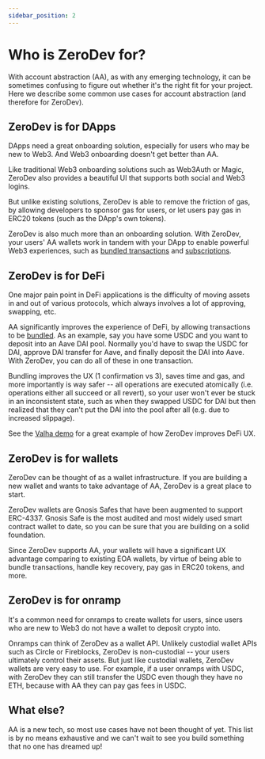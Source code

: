 ```yaml
---
sidebar_position: 2
---
```


# Who is ZeroDev for?

With account abstraction (AA), as with any emerging technology, it can be sometimes confusing to figure out whether it's the right fit for your project.  Here we describe some common use cases for account abstraction (and therefore for ZeroDev).

## ZeroDev is for DApps

DApps need a great onboarding solution, especially for users who may be new to Web3.  And Web3 onboarding doesn't get better than AA.

Like traditional Web3 onboarding solutions such as Web3Auth or Magic, ZeroDev also provides a beautiful UI that supports both social and Web3 logins.

But unlike existing solutions, ZeroDev is able to remove the friction of gas, by allowing developers to sponsor gas for users, or let users pay gas in ERC20 tokens (such as the DApp's own tokens).

ZeroDev is also much more than an onboarding solution.  With ZeroDev, your users' AA wallets work in tandem with your DApp to enable powerful Web3 experiences, such as [bundled transactions](/sdk/account-abstraction/bundle-transactions) and [subscriptions](/sdk/account-abstraction/custom-modules).

## ZeroDev is for DeFi

One major pain point in DeFi applications is the difficulty of moving assets in and out of various protocols, which always involves a lot of approving, swapping, etc.

AA significantly improves the experience of DeFi, by allowing transactions to be [bundled](/sdk/account-abstraction/bundle-transactions).  As an example, say you have some USDC and you want to deposit into an Aave DAI pool.  Normally you'd have to swap the USDC for DAI, approve DAI transfer for Aave, and finally deposit the DAI into Aave.  With ZeroDev, you can do all of these in one transaction.

Bundling improves the UX (1 confirmation vs 3), saves time and gas, and more importantly is way safer -- all operations are executed atomically (i.e. operations either all succeed or all revert), so your user won't ever be stuck in an inconsistent state, such as when they swapped USDC for DAI but then realized that they can't put the DAI into the pool after all (e.g. due to increased slippage).

See the [Valha demo](https://zerodev.valha.xyz/) for a great example of how ZeroDev improves DeFi UX.

## ZeroDev is for wallets

ZeroDev can be thought of as a wallet infrastructure.  If you are building a new wallet and wants to take advantage of AA, ZeroDev is a great place to start.

ZeroDev wallets are Gnosis Safes that have been augmented to support ERC-4337.  Gnosis Safe is the most audited and most widely used smart contract wallet to date, so you can be sure that you are building on a solid foundation.

Since ZeroDev supports AA, your wallets will have a significant UX advantage comparing to existing EOA wallets, by virtue of being able to bundle transactions, handle key recovery, pay gas in ERC20 tokens, and more.

## ZeroDev is for onramp

It's a common need for onramps to create wallets for users, since users who are new to Web3 do not have a wallet to deposit crypto into.

Onramps can think of ZeroDev as a wallet API.  Unlikely custodial wallet APIs such as Circle or Fireblocks, ZeroDev is non-custodial -- your users ultimately control their assets.  But just like custodial wallets, ZeroDev wallets are very easy to use.  For example, if a user onramps with USDC, with ZeroDev they can still transfer the USDC even though they have no ETH, because with AA they can pay gas fees in USDC.

## What else?

AA is a new tech, so most use cases have not been thought of yet.  This list is by no means exhaustive and we can't wait to see you build something that no one has dreamed up!